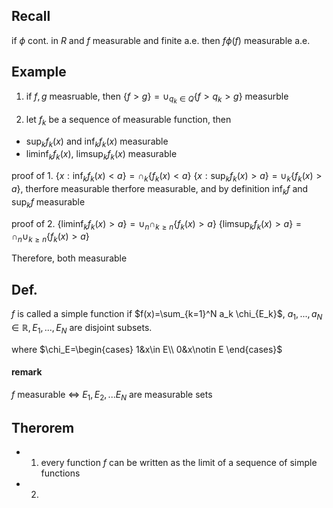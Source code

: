## Recall
if $\phi$ cont. in $R$ and $f$ measurable and finite a.e.  then $f\phi(f)$ measurable a.e.



## Example
1. if $f,g$ measruable, then $\{f>g\}=\cup_{q_k\in Q}\{f>q_k>g\}$ measurble


2. let $f_k$ be a sequence of measurable function, then
- $\sup_{k}f_k(x)$ and $\inf_k f_k(x)$ measurable
- $\liminf_k f_k(x)$, $\limsup_k f_k(x)$ measurable

proof of 1.
$\{x:\inf_k f_k(x)<a\}=\cap_k \{f_k(x)<a\}$
$\{x:\sup_k f_k(x)>a\}=\cup_k \{f_k(x)>a\}$, therfore measurable
therfore measurable, and by definition $\inf_kf$ and $\sup_k f$ measurable

proof of 2.
$\{\liminf_k f_k(x)>a\}=\cup_n \cap_{k\ge n}\{f_k(x)>a\}$
$\{\limsup_k f_k(x)>a\}=\cap_n \cup_{k\ge n}\{f_k(x)>a\}$

Therefore, both measurable

## Def.
$f$ is called a simple function if $f(x)=\sum_{k=1}^N a_k \chi_{E_k}$, $a_1,...,a_N\in\mathbb R,E_1,...,E_N$ are disjoint subsets.

where $\chi_E=\begin{cases}
1&x\in E\\
0&x\notin E
\end{cases}$

#### remark
$f$ measurable $\iff$ $E_1,E_2,...E_N$ are measurable sets

## Therorem
- 1. every function $f$ can be written as the limit of a sequence of simple functions

- 2. 